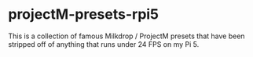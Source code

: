 # projectM-presets-rpi5
This is a collection of famous Milkdrop / ProjectM presets that have been stripped off of anything that runs under 24 FPS on my Pi 5.
